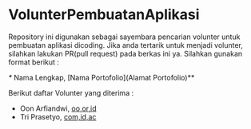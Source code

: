 # VolunterPembuatanAplikasi
Repository ini digunakan sebagai sayembara pencarian volunter untuk pembuatan aplikasi dicoding. Jika anda tertarik untuk menjadi volunter, silahkan lakukan PR(pull request) pada berkas ini ya. Silahkan gunakan format berikut :

*\**  Nama Lengkap, [Nama Portofolio](Alamat Portofolio)**  

Berikut daftar Volunter yang diterima : 

* Oon Arfiandwi, [oo,or,id](https://oo.or.id)
* Tri Prasetyo, [com,id,ac](https://unpam.ac.id)
